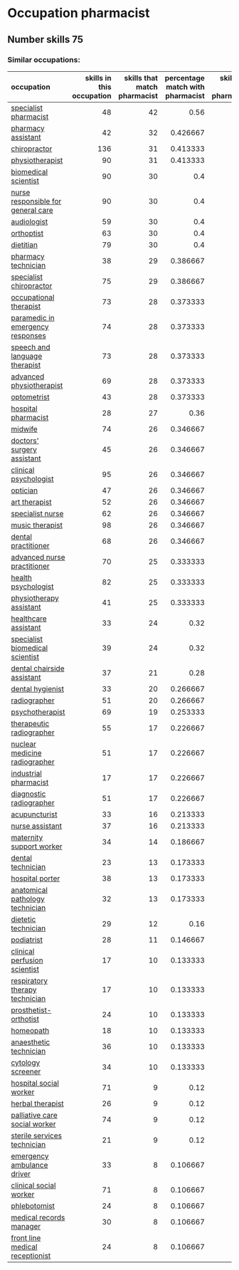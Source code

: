 # Occupation pharmacist
## Number skills 75
### Similar occupations:
| occupation                                                                  |   skills in this occupation |   skills that match pharmacist |   percentage match with pharmacist |   skills not in pharmacist |
|:----------------------------------------------------------------------------|----------------------------:|-------------------------------:|-----------------------------------:|---------------------------:|
| [specialist pharmacist](specialist_pharmacist.md)                           |                          48 |                             42 |                           0.56     |                          6 |
| [pharmacy assistant](pharmacy_assistant.md)                                 |                          42 |                             32 |                           0.426667 |                         10 |
| [chiropractor](chiropractor.md)                                             |                         136 |                             31 |                           0.413333 |                        105 |
| [physiotherapist](physiotherapist.md)                                       |                          90 |                             31 |                           0.413333 |                         59 |
| [biomedical scientist](biomedical_scientist.md)                             |                          90 |                             30 |                           0.4      |                         60 |
| [nurse responsible for general care](nurse_responsible_for_general_care.md) |                          90 |                             30 |                           0.4      |                         60 |
| [audiologist](audiologist.md)                                               |                          59 |                             30 |                           0.4      |                         29 |
| [orthoptist](orthoptist.md)                                                 |                          63 |                             30 |                           0.4      |                         33 |
| [dietitian](dietitian.md)                                                   |                          79 |                             30 |                           0.4      |                         49 |
| [pharmacy technician](pharmacy_technician.md)                               |                          38 |                             29 |                           0.386667 |                          9 |
| [specialist chiropractor](specialist_chiropractor.md)                       |                          75 |                             29 |                           0.386667 |                         46 |
| [occupational therapist](occupational_therapist.md)                         |                          73 |                             28 |                           0.373333 |                         45 |
| [paramedic in emergency responses](paramedic_in_emergency_responses.md)     |                          74 |                             28 |                           0.373333 |                         46 |
| [speech and language therapist](speech_and_language_therapist.md)           |                          73 |                             28 |                           0.373333 |                         45 |
| [advanced physiotherapist](advanced_physiotherapist.md)                     |                          69 |                             28 |                           0.373333 |                         41 |
| [optometrist](optometrist.md)                                               |                          43 |                             28 |                           0.373333 |                         15 |
| [hospital pharmacist](hospital_pharmacist.md)                               |                          28 |                             27 |                           0.36     |                          1 |
| [midwife](midwife.md)                                                       |                          74 |                             26 |                           0.346667 |                         48 |
| [doctors' surgery assistant](doctors'_surgery_assistant.md)                 |                          45 |                             26 |                           0.346667 |                         19 |
| [clinical psychologist](clinical_psychologist.md)                           |                          95 |                             26 |                           0.346667 |                         69 |
| [optician](optician.md)                                                     |                          47 |                             26 |                           0.346667 |                         21 |
| [art therapist](art_therapist.md)                                           |                          52 |                             26 |                           0.346667 |                         26 |
| [specialist nurse](specialist_nurse.md)                                     |                          62 |                             26 |                           0.346667 |                         36 |
| [music therapist](music_therapist.md)                                       |                          98 |                             26 |                           0.346667 |                         72 |
| [dental practitioner](dental_practitioner.md)                               |                          68 |                             26 |                           0.346667 |                         42 |
| [advanced nurse practitioner](advanced_nurse_practitioner.md)               |                          70 |                             25 |                           0.333333 |                         45 |
| [health psychologist](health_psychologist.md)                               |                          82 |                             25 |                           0.333333 |                         57 |
| [physiotherapy assistant](physiotherapy_assistant.md)                       |                          41 |                             25 |                           0.333333 |                         16 |
| [healthcare assistant](healthcare_assistant.md)                             |                          33 |                             24 |                           0.32     |                          9 |
| [specialist biomedical scientist](specialist_biomedical_scientist.md)       |                          39 |                             24 |                           0.32     |                         15 |
| [dental chairside assistant](dental_chairside_assistant.md)                 |                          37 |                             21 |                           0.28     |                         16 |
| [dental hygienist](dental_hygienist.md)                                     |                          33 |                             20 |                           0.266667 |                         13 |
| [radiographer](radiographer.md)                                             |                          51 |                             20 |                           0.266667 |                         31 |
| [psychotherapist](psychotherapist.md)                                       |                          69 |                             19 |                           0.253333 |                         50 |
| [therapeutic radiographer](therapeutic_radiographer.md)                     |                          55 |                             17 |                           0.226667 |                         38 |
| [nuclear medicine radiographer](nuclear_medicine_radiographer.md)           |                          51 |                             17 |                           0.226667 |                         34 |
| [industrial pharmacist](industrial_pharmacist.md)                           |                          17 |                             17 |                           0.226667 |                          0 |
| [diagnostic radiographer](diagnostic_radiographer.md)                       |                          51 |                             17 |                           0.226667 |                         34 |
| [acupuncturist](acupuncturist.md)                                           |                          33 |                             16 |                           0.213333 |                         17 |
| [nurse assistant](nurse_assistant.md)                                       |                          37 |                             16 |                           0.213333 |                         21 |
| [maternity support worker](maternity_support_worker.md)                     |                          34 |                             14 |                           0.186667 |                         20 |
| [dental technician](dental_technician.md)                                   |                          23 |                             13 |                           0.173333 |                         10 |
| [hospital porter](hospital_porter.md)                                       |                          38 |                             13 |                           0.173333 |                         25 |
| [anatomical pathology technician](anatomical_pathology_technician.md)       |                          32 |                             13 |                           0.173333 |                         19 |
| [dietetic technician](dietetic_technician.md)                               |                          29 |                             12 |                           0.16     |                         17 |
| [podiatrist](podiatrist.md)                                                 |                          28 |                             11 |                           0.146667 |                         17 |
| [clinical perfusion scientist](clinical_perfusion_scientist.md)             |                          17 |                             10 |                           0.133333 |                          7 |
| [respiratory therapy technician](respiratory_therapy_technician.md)         |                          17 |                             10 |                           0.133333 |                          7 |
| [prosthetist-orthotist](prosthetist-orthotist.md)                           |                          24 |                             10 |                           0.133333 |                         14 |
| [homeopath](homeopath.md)                                                   |                          18 |                             10 |                           0.133333 |                          8 |
| [anaesthetic technician](anaesthetic_technician.md)                         |                          36 |                             10 |                           0.133333 |                         26 |
| [cytology screener](cytology_screener.md)                                   |                          34 |                             10 |                           0.133333 |                         24 |
| [hospital social worker](hospital_social_worker.md)                         |                          71 |                              9 |                           0.12     |                         62 |
| [herbal therapist](herbal_therapist.md)                                     |                          26 |                              9 |                           0.12     |                         17 |
| [palliative care social worker](palliative_care_social_worker.md)           |                          74 |                              9 |                           0.12     |                         65 |
| [sterile services technician](sterile_services_technician.md)               |                          21 |                              9 |                           0.12     |                         12 |
| [emergency ambulance driver](emergency_ambulance_driver.md)                 |                          33 |                              8 |                           0.106667 |                         25 |
| [clinical social worker](clinical_social_worker.md)                         |                          71 |                              8 |                           0.106667 |                         63 |
| [phlebotomist](phlebotomist.md)                                             |                          24 |                              8 |                           0.106667 |                         16 |
| [medical records manager](medical_records_manager.md)                       |                          30 |                              8 |                           0.106667 |                         22 |
| [front line medical receptionist](front_line_medical_receptionist.md)       |                          24 |                              8 |                           0.106667 |                         16 |
